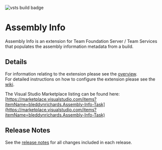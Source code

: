 ![vsts build badge](https://bmuun.visualstudio.com/_apis/public/build/definitions/86c93e13-9469-4df8-95f0-98c43c760a09/8/badge)
<!-- ![vsts version](https://img.shields.io/badge/version-1.1.234-blue.svg?logo=tfs) -->
<!-- ![vsts version](https://img.shields.io/vscode-marketplace/v/ritwickdey.LiveServer.svg?label=version&logo=tfs) -->
<!-- ![vsts downloads](https://img.shields.io/vscode-marketplace/d/ritwickdey.LiveServer.svg?logo=tfs) -->
<!-- ![vsts rating](https://img.shields.io/vscode-marketplace/r/ritwickdey.LiveServer.svg?logo=tfs) -->

# Assembly Info
Assembly Info is an extension for Team Foundation Server / Team Services that populates the assembly information metadata from a build.

## Details
For information relating to the extension please see the [overview](./src/Overview.md).  
For detailed instructions on how to configure the extension please see the [wiki](https://github.com/BMuuN/vsts-assemblyinfo-task/wiki).

The Visual Studio Marketplace listing can be found here:  
[https://marketplace.visualstudio.com/items?itemName=bleddynrichards.Assembly-Info-Task](https://marketplace.visualstudio.com/items?itemName=bleddynrichards.Assembly-Info-Task)

## Release Notes
See the [release notes](ReleaseNotes.md) for all changes included in each release.
